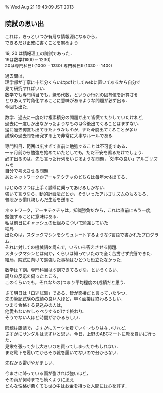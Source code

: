 % Wed Aug 21 16:43:09 JST 2013

## 院試の思い出

これは，きっといつか有用な情報源になるから，  
できるだけ正確に書くことを努めよう  

19, 20 は情報理工の院試であった  .  
19は数学(1000 ~ 1230)  
20は専門科目I (1000 ~ 1230) 専門科目II (1330 ~ 1400)  

過去問は，  
理学部が丁寧に十年分くらいはpdfとしてwebに置いてあるから自分で  
見て研究すればいい.  
数学でも専門科目でも，線形代数，というか行列の固有値を計算させ  
とりあえず対角化することに意味があるような問題が必ず出る．  
今回も出た．  
  
数学．過去に一度だけ複素積分の問題が出て皆慌てたりしていたけれど,  
過去に一度しか出なかったようなものは今後出てくることはまずない.  
逆に過去何度も出てきたようなものが，また今度出てくることが多い．  
試験の過去問を研究する上で非常に大事なルールである.  
  
専門科目．範囲は広すぎて直前に勉強することは不可能である．  
一ヶ月前から勉強を始めていたとしても，ただ不安を煽るだけでしょう．  
必ず出るのは，先も言った行列をいじるような問題，「効率の良い」アルゴリズムを  
自分で考えさせる問題.  
あとネットワークかアーキテクチャのどちらは毎年大体出てる．  
  
はじめの２つは上手く誘導に乗ってあげるしかない．  
強いて言うなら，動的計画法だとか，そういったアルゴリズムのもろもろ．  
普段から慣れ親しんだ生活を送るこ      
  
ネットワーク，アーキテクチャは，知識勝負だから，これは直前にもう一度,  
勉強することに意味はある．  
私は前日にキャッシュの仕組みについて勉強していた．  
結局  
出たのは，スタックマシンをシミュレートするようなC言語で書かれたプログラム.  
それに対しての機械語を読んで，いろいろ答えさせる問題.  
スタックマシンとは何か，くらいは知っていたので全く苦労せず完答できた．  
結局，院試に向けて勉強した事柄はひとつも役立たなかった．  
  
数学は７割，専門科目は６割できてるかな，というくらい．  
周りの反応を伺ったところ，  
このくらいでも，それなりの(つまり平均程度の)成績だと思う.  
  
さて明日は「口述試験」である．皆が面接だと言っていたやつ．  
先の筆記試験の成績の良い人ほど，早く面接は終わるらしい．  
つまり合格する見込みの人は,  
他愛もないおしゃべりするだけで終わり、  
そうでない人ほど時間がかかるらしい．  
  
問題は服装で，さすがにスーツを着ていくつもりはないけれど,  
さすがにサンダルはまずいと思い，今日，上野のABCマートに靴を買いに行った．  
見栄を張って少し大きいのを買ってしまったかもしれない．  
まだ靴下を履いてからその靴を履いてないので分からない．  
  
先程から雷がやかましい．  
  
今まさに降っている雨が強ければ強いほど，  
その雨が何時までも続くように思え    
どんな性格が悪くても世の中はお金を持った人間には心を許す．  
